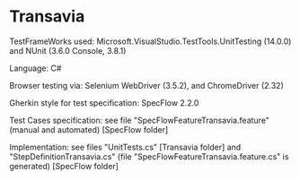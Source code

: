 # Transavia

TestFrameWorks used: Microsoft.VisualStudio.TestTools.UnitTesting (14.0.0) and NUnit (3.6.0 Console, 3.8.1)

Language: C#

Browser testing via: Selenium WebDriver (3.5.2), and ChromeDriver (2.32)

Gherkin style for test specification: SpecFlow 2.2.0

Test Cases specification: see file "SpecFlowFeatureTransavia.feature" (manual and automated) [SpecFlow folder]

Implementation: see files "UnitTests.cs" [Transavia folder] and "StepDefinitionTransavia.cs" (file "SpecFlowFeatureTransavia.feature.cs" is generated) [SpecFlow folder]

